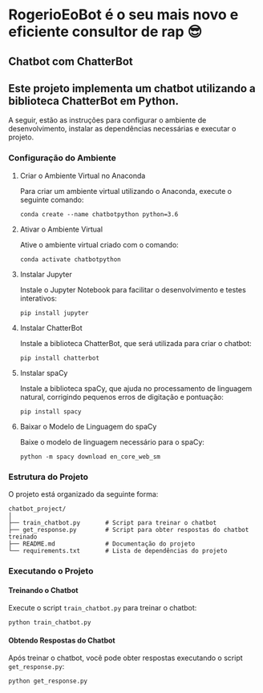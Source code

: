 # RogerioEoBot é o seu mais novo e eficiente consultor de rap 😎

## Chatbot com ChatterBot
## Este projeto implementa um chatbot utilizando a biblioteca ChatterBot em Python. 
A seguir, estão as instruções para configurar o ambiente de desenvolvimento, instalar as dependências necessárias e executar o projeto.

### Configuração do Ambiente

1. Criar o Ambiente Virtual no Anaconda

    Para criar um ambiente virtual utilizando o Anaconda, execute o seguinte comando:
    ```
    conda create --name chatbotpython python=3.6
    ```

2. Ativar o Ambiente Virtual

    Ative o ambiente virtual criado com o comando:
    ```
    conda activate chatbotpython
    ```

3. Instalar Jupyter

    Instale o Jupyter Notebook para facilitar o desenvolvimento e testes interativos:
    ```
    pip install jupyter
    ```

4. Instalar ChatterBot

    Instale a biblioteca ChatterBot, que será utilizada para criar o chatbot:
    ```
    pip install chatterbot
    ```

5. Instalar spaCy

    Instale a biblioteca spaCy, que ajuda no processamento de linguagem natural, corrigindo pequenos erros de digitação e pontuação:
    ```
    pip install spacy
    ```

6. Baixar o Modelo de Linguagem do spaCy

    Baixe o modelo de linguagem necessário para o spaCy:
    ```
    python -m spacy download en_core_web_sm
    ```

### Estrutura do Projeto

O projeto está organizado da seguinte forma:

```
chatbot_project/
│
├── train_chatbot.py       # Script para treinar o chatbot
├── get_response.py        # Script para obter respostas do chatbot treinado
├── README.md              # Documentação do projeto
└── requirements.txt       # Lista de dependências do projeto
```

### Executando o Projeto

#### Treinando o Chatbot

Execute o script `train_chatbot.py` para treinar o chatbot:
```
python train_chatbot.py
```

#### Obtendo Respostas do Chatbot

Após treinar o chatbot, você pode obter respostas executando o script `get_response.py`:
```
python get_response.py
```

